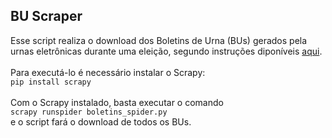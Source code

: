 ## BU Scraper

Esse script realiza o download dos Boletins de Urna (BUs) gerados pela urnas eletrônicas durante uma eleição, segundo instruções diponíveis [aqui](https://www.tse.jus.br/eleicoes/informacoes-tecnicas-sobre-a-divulgacao-de-resultados).\
\
Para executá-lo é necessário instalar o Scrapy:\
`pip install scrapy`\
\
Com o Scrapy instalado, basta executar o comando\
`scrapy runspider boletins_spider.py`\
e o script fará o download de todos os BUs.
